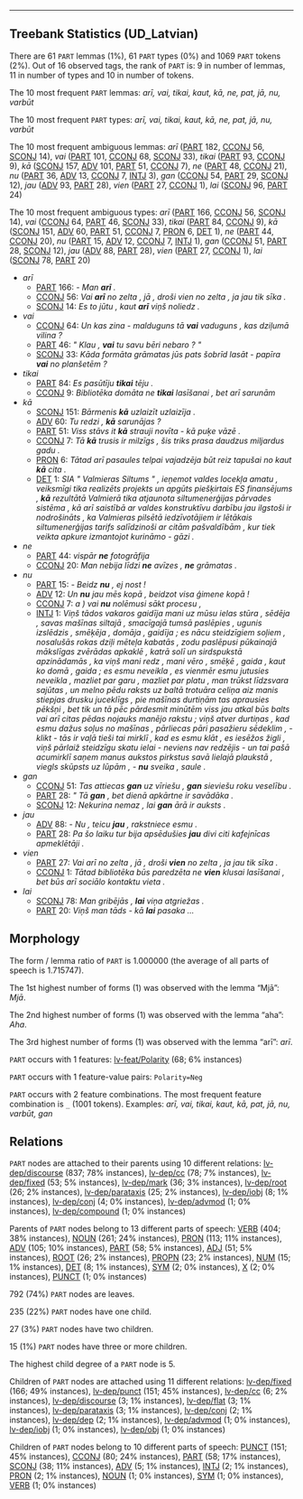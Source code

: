 

--------------------------------------------------------------------------------

## Treebank Statistics (UD_Latvian)

There are 61 `PART` lemmas (1%), 61 `PART` types (0%) and 1069 `PART` tokens (2%).
Out of 16 observed tags, the rank of `PART` is: 9 in number of lemmas, 11 in number of types and 10 in number of tokens.

The 10 most frequent `PART` lemmas: <em>arī, vai, tikai, kaut, kā, ne, pat, jā, nu, varbūt</em>

The 10 most frequent `PART` types:  <em>arī, vai, tikai, kaut, kā, ne, pat, jā, nu, varbūt</em>

The 10 most frequent ambiguous lemmas: <em>arī</em> ([PART]() 182, [CCONJ]() 56, [SCONJ]() 14), <em>vai</em> ([PART]() 101, [CCONJ]() 68, [SCONJ]() 33), <em>tikai</em> ([PART]() 93, [CCONJ]() 9), <em>kā</em> ([SCONJ]() 157, [ADV]() 101, [PART]() 51, [CCONJ]() 7), <em>ne</em> ([PART]() 48, [CCONJ]() 21), <em>nu</em> ([PART]() 36, [ADV]() 13, [CCONJ]() 7, [INTJ]() 3), <em>gan</em> ([CCONJ]() 54, [PART]() 29, [SCONJ]() 12), <em>jau</em> ([ADV]() 93, [PART]() 28), <em>vien</em> ([PART]() 27, [CCONJ]() 1), <em>lai</em> ([SCONJ]() 96, [PART]() 24)

The 10 most frequent ambiguous types:  <em>arī</em> ([PART]() 166, [CCONJ]() 56, [SCONJ]() 14), <em>vai</em> ([CCONJ]() 64, [PART]() 46, [SCONJ]() 33), <em>tikai</em> ([PART]() 84, [CCONJ]() 9), <em>kā</em> ([SCONJ]() 151, [ADV]() 60, [PART]() 51, [CCONJ]() 7, [PRON]() 6, [DET]() 1), <em>ne</em> ([PART]() 44, [CCONJ]() 20), <em>nu</em> ([PART]() 15, [ADV]() 12, [CCONJ]() 7, [INTJ]() 1), <em>gan</em> ([CCONJ]() 51, [PART]() 28, [SCONJ]() 12), <em>jau</em> ([ADV]() 88, [PART]() 28), <em>vien</em> ([PART]() 27, [CCONJ]() 1), <em>lai</em> ([SCONJ]() 78, [PART]() 20)


* <em>arī</em>
  * [PART]() 166: <em>- Man <b>arī</b> .</em>
  * [CCONJ]() 56: <em>Vai <b>arī</b> no zelta , jā , droši vien no zelta , ja jau tik sīka .</em>
  * [SCONJ]() 14: <em>Es to jūtu , kaut <b>arī</b> viņš noliedz .</em>
* <em>vai</em>
  * [CCONJ]() 64: <em>Un kas zina - malduguns tā <b>vai</b> vaduguns , kas dziļumā vilina ?</em>
  * [PART]() 46: <em>" Klau , <b>vai</b> tu savu bēri nebaro ? "</em>
  * [SCONJ]() 33: <em>Kāda formāta grāmatas jūs pats šobrīd lasāt - papīra <b>vai</b> no planšetēm ?</em>
* <em>tikai</em>
  * [PART]() 84: <em>Es pasūtīju <b>tikai</b> tēju .</em>
  * [CCONJ]() 9: <em>Bibliotēka domāta ne <b>tikai</b> lasīšanai , bet arī sarunām</em>
* <em>kā</em>
  * [SCONJ]() 151: <em>Bārmenis <b>kā</b> uzlaizīt uzlaizīja .</em>
  * [ADV]() 60: <em>Tu redzi , <b>kā</b> sarunājas ?</em>
  * [PART]() 51: <em>Viss stāvs it <b>kā</b> strauji novīta - kā puķe vāzē .</em>
  * [CCONJ]() 7: <em>Tā <b>kā</b> trusis ir milzīgs , šis triks prasa daudzus miljardus gadu .</em>
  * [PRON]() 6: <em>Tātad arī pasaules telpai vajadzēja būt reiz tapušai no kaut <b>kā</b> cita .</em>
  * [DET]() 1: <em>SIA " Valmieras Siltums " , ieņemot valdes locekļa amatu , veiksmīgi tika realizēts projekts un apgūts piešķirtais ES finansējums , <b>kā</b> rezultātā Valmierā tika atjaunota siltumenerģijas pārvades sistēma , kā arī saistībā ar valdes konstruktīvu darbību jau ilgstoši ir nodrošināts , ka Valmieras pilsētā iedzīvotājiem ir lētākais siltumenerģijas tarifs salīdzinoši ar citām pašvaldībām , kur tiek veikta apkure izmantojot kurināmo - gāzi .</em>
* <em>ne</em>
  * [PART]() 44: <em>vispār <b>ne</b> fotogrāfija</em>
  * [CCONJ]() 20: <em>Man nebija līdzi <b>ne</b> avīzes , <b>ne</b> grāmatas .</em>
* <em>nu</em>
  * [PART]() 15: <em>- Beidz <b>nu</b> , ej nost !</em>
  * [ADV]() 12: <em>Un <b>nu</b> jau mēs kopā , beidzot visa ģimene kopā !</em>
  * [CCONJ]() 7: <em>a ) vai <b>nu</b> nolēmusi sākt procesu ,</em>
  * [INTJ]() 1: <em>Viņš tādos vakaros gaidīja mani uz mūsu ielas stūra , sēdēja , savas mašīnas siltajā , smacīgajā tumsā paslēpies , ugunis izslēdzis , smēķēja , domāja , gaidīja ; es nācu steidzīgiem soļiem , nosalušās rokas dziļi mēteļa kabatās , zodu paslēpusi pūkainajā mākslīgas zvērādas apkaklē , katrā solī un sirdspukstā apzinādamās , ka viņš mani redz , mani vēro , smēķē , gaida , kaut ko domā , gaida ; es esmu neveikla , es vienmēr esmu jutusies neveikla , mazliet par garu , mazliet par platu , man trūkst līdzsvara sajūtas , un melno pēdu raksts uz baltā trotuāra celiņa aiz manis stiepjas drusku juceklīgs , pie mašīnas durtiņām tas aprausies pēkšņi , bet tik un tā pēc pārdesmit minūtēm viss jau atkal būs balts vai arī citas pēdas nojauks manējo rakstu ; viņš atver durtiņas , kad esmu dažus soļus no mašīnas , pārliecas pāri pasažieru sēdeklim , - klikt - tās ir vaļā tieši tai mirklī , kad es esmu klāt , es iesēžos žigli , viņš pārlaiž steidzīgu skatu ielai - neviens nav redzējis - un tai pašā acumirklī saņem manus aukstos pirkstus savā lielajā plaukstā , viegls skūpsts uz lūpām , - <b>nu</b> sveika , saule .</em>
* <em>gan</em>
  * [CCONJ]() 51: <em>Tas attiecas <b>gan</b> uz vīriešu , <b>gan</b> sieviešu roku veselību .</em>
  * [PART]() 28: <em>" Tā <b>gan</b> , bet dienā apkārtne ir savādāka .</em>
  * [SCONJ]() 12: <em>Nekurina nemaz , lai <b>gan</b> ārā ir auksts .</em>
* <em>jau</em>
  * [ADV]() 88: <em>- Nu , teicu <b>jau</b> , rakstniece esmu .</em>
  * [PART]() 28: <em>Pa šo laiku tur bija apsēdušies <b>jau</b> divi citi kafejnīcas apmeklētāji .</em>
* <em>vien</em>
  * [PART]() 27: <em>Vai arī no zelta , jā , droši <b>vien</b> no zelta , ja jau tik sīka .</em>
  * [CCONJ]() 1: <em>Tātad bibliotēka būs paredzēta ne <b>vien</b> klusai lasīšanai , bet būs arī sociālo kontaktu vieta .</em>
* <em>lai</em>
  * [SCONJ]() 78: <em>Man gribējās , <b>lai</b> viņa atgriežas .</em>
  * [PART]() 20: <em>Viņš man tāds - kā <b>lai</b> pasaka ...</em>

## Morphology

The form / lemma ratio of `PART` is 1.000000 (the average of all parts of speech is 1.715747).

The 1st highest number of forms (1) was observed with the lemma “Mjā”: <em>Mjā</em>.

The 2nd highest number of forms (1) was observed with the lemma “aha”: <em>Aha</em>.

The 3rd highest number of forms (1) was observed with the lemma “arī”: <em>arī</em>.

`PART` occurs with 1 features: [lv-feat/Polarity]() (68; 6% instances)

`PART` occurs with 1 feature-value pairs: `Polarity=Neg`

`PART` occurs with 2 feature combinations.
The most frequent feature combination is `_` (1001 tokens).
Examples: <em>arī, vai, tikai, kaut, kā, pat, jā, nu, varbūt, gan</em>


## Relations

`PART` nodes are attached to their parents using 10 different relations: [lv-dep/discourse]() (837; 78% instances), [lv-dep/cc]() (78; 7% instances), [lv-dep/fixed]() (53; 5% instances), [lv-dep/mark]() (36; 3% instances), [lv-dep/root]() (26; 2% instances), [lv-dep/parataxis]() (25; 2% instances), [lv-dep/iobj]() (8; 1% instances), [lv-dep/conj]() (4; 0% instances), [lv-dep/advmod]() (1; 0% instances), [lv-dep/compound]() (1; 0% instances)

Parents of `PART` nodes belong to 13 different parts of speech: [VERB]() (404; 38% instances), [NOUN]() (261; 24% instances), [PRON]() (113; 11% instances), [ADV]() (105; 10% instances), [PART]() (58; 5% instances), [ADJ]() (51; 5% instances), [ROOT]() (26; 2% instances), [PROPN]() (23; 2% instances), [NUM]() (15; 1% instances), [DET]() (8; 1% instances), [SYM]() (2; 0% instances), [X]() (2; 0% instances), [PUNCT]() (1; 0% instances)

792 (74%) `PART` nodes are leaves.

235 (22%) `PART` nodes have one child.

27 (3%) `PART` nodes have two children.

15 (1%) `PART` nodes have three or more children.

The highest child degree of a `PART` node is 5.

Children of `PART` nodes are attached using 11 different relations: [lv-dep/fixed]() (166; 49% instances), [lv-dep/punct]() (151; 45% instances), [lv-dep/cc]() (6; 2% instances), [lv-dep/discourse]() (3; 1% instances), [lv-dep/flat]() (3; 1% instances), [lv-dep/parataxis]() (3; 1% instances), [lv-dep/conj]() (2; 1% instances), [lv-dep/dep]() (2; 1% instances), [lv-dep/advmod]() (1; 0% instances), [lv-dep/iobj]() (1; 0% instances), [lv-dep/obj]() (1; 0% instances)

Children of `PART` nodes belong to 10 different parts of speech: [PUNCT]() (151; 45% instances), [CCONJ]() (80; 24% instances), [PART]() (58; 17% instances), [SCONJ]() (38; 11% instances), [ADV]() (5; 1% instances), [INTJ]() (2; 1% instances), [PRON]() (2; 1% instances), [NOUN]() (1; 0% instances), [SYM]() (1; 0% instances), [VERB]() (1; 0% instances)

